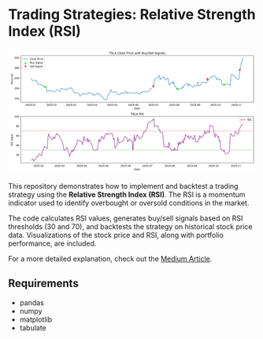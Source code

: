 # Trading Strategies: Relative Strength Index (RSI)

![Cover Image](https://github.com/Brianhulela/RSI_trading/blob/master/TSLA_rsi_trading.png)

This repository demonstrates how to implement and backtest a trading strategy using the **Relative Strength Index (RSI)**. The RSI is a momentum indicator used to identify overbought or oversold conditions in the market.

The code calculates RSI values, generates buy/sell signals based on RSI thresholds (30 and 70), and backtests the strategy on historical stock price data. Visualizations of the stock price and RSI, along with portfolio performance, are included.

For a more detailed explanation, check out the [Medium Article](https://medium.com/me/stories/public).

## Requirements

- pandas
- numpy
- matplotlib
- tabulate
